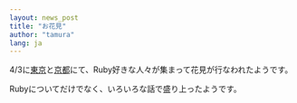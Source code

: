 ```yaml
---
layout: news_post
title: "お花見"
author: "tamura"
lang: ja
---
```


4/3に[東京][1]と[京都][2]にて、Ruby好きな人々が集まって花見が行なわれたようです。

Rubyについてだけでなく、いろいろな話で盛り上ったようです。



[1]: http://pub.cozmixng.org/~the-rwiki/rw-cgi.rb?cmd=view;name=%A4%AA%B2%D6%B8%AB%A1%F7%B0%E6%A4%CE%C6%AC%B8%F8%B1%E0%28%C5%EC%B5%FE%29
[2]: http://pub.cozmixng.org/~the-rwiki/rw-cgi.rb?cmd=view;name=%A4%E9%A4%B0%A4%E4%A4%CD%A4%F3
